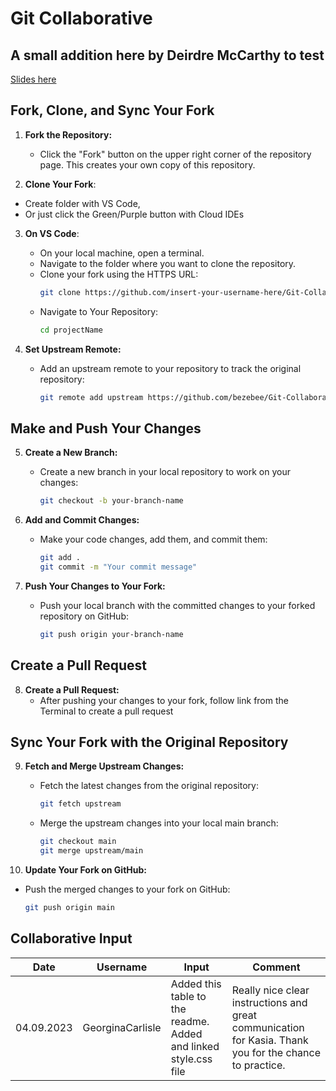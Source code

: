 # Git Collaborative
## A small addition here by Deirdre McCarthy to test ##
[Slides here](https://app.box.com/s/r356kxmp3yiwa96evgmpera7il9t4xyg)

## Fork, Clone, and Sync Your Fork

1. **Fork the Repository:**
   - Click the "Fork" button on the upper right corner of the repository page. This creates your own copy of this repository.

2. **Clone Your Fork**:
- Create folder with VS Code,
- Or just click the Green/Purple button with Cloud IDEs
  
3. **On VS Code**:
   - On your local machine, open a terminal.
   - Navigate to the folder where you want to clone the repository.
   - Clone your fork using the HTTPS URL:
     ```bash
     git clone https://github.com/insert-your-username-here/Git-Collaborative.git
     ```
   - Navigate to Your Repository:
     ```bash
     cd projectName
     ```

4. **Set Upstream Remote:**
   - Add an upstream remote to your repository to track the original repository:
     ```bash
     git remote add upstream https://github.com/bezebee/Git-Collaborative.git
     ```

## Make and Push Your Changes

5. **Create a New Branch:**
   - Create a new branch in your local repository to work on your changes:
     ```bash
     git checkout -b your-branch-name
     ```

6. **Add and Commit Changes:**
   - Make your code changes, add them, and commit them:
     ```bash
     git add .
     git commit -m "Your commit message"
     ```

7. **Push Your Changes to Your Fork:**
   - Push your local branch with the committed changes to your forked repository on GitHub:
     ```bash
     git push origin your-branch-name
     ```

## Create a Pull Request

8. **Create a Pull Request:**
   - After pushing your changes to your fork, follow link from the Terminal to create a pull request

## Sync Your Fork with the Original Repository

9. **Fetch and Merge Upstream Changes:**
   - Fetch the latest changes from the original repository:
     ```bash
     git fetch upstream
     ```
   - Merge the upstream changes into your local main branch:
     ```bash
     git checkout main
     git merge upstream/main
     ```

10. **Update Your Fork on GitHub:**
   - Push the merged changes to your fork on GitHub:
     ```bash
     git push origin main
     ```

## Collaborative Input

| Date | Username | Input | Comment |
| -- | -- | -- | -- |
| 04.09.2023 | GeorginaCarlisle | Added this table to the readme. Added and linked style.css file | Really nice clear instructions and great communication for Kasia. Thank you for the chance to practice. |